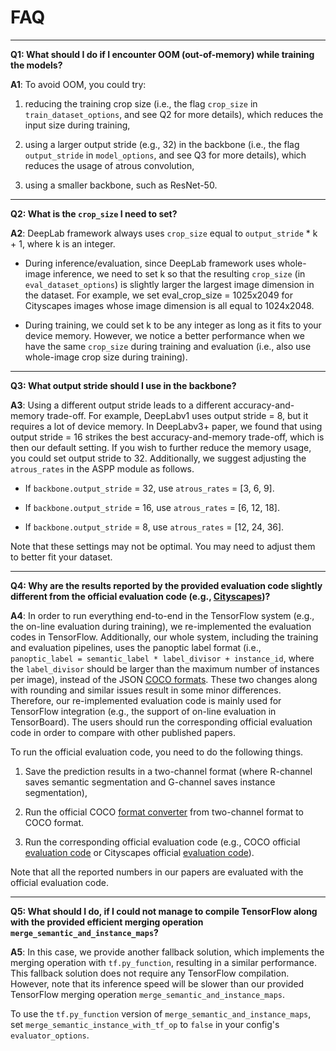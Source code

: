 # FAQ
___
**Q1: What should I do if I encounter OOM (out-of-memory) while training the
models?**

**A1**: To avoid OOM, you could try:

1. reducing the training crop size (i.e., the flag `crop_size` in
`train_dataset_options`, and see Q2 for more details), which reduces the input
size during training,

2. using a larger output stride (e.g., 32) in the backbone (i.e., the flag
`output_stride` in `model_options`, and see Q3 for more details), which reduces
the usage of atrous convolution,

3. using a smaller backbone, such as ResNet-50.

___
**Q2: What is the `crop_size` I need to set?**

**A2**: DeepLab framework always uses `crop_size` equal to `output_stride` * k +
1, where k is an integer.

* During inference/evaluation, since DeepLab framework uses whole-image
inference, we need to set k so that the resulting `crop_size` (in
`eval_dataset_options`) is slightly larger the largest image dimension in the
dataset. For example, we set eval_crop_size = 1025x2049 for Cityscapes images
whose image dimension is all equal to 1024x2048.

* During training, we could set k to be any integer as long as it fits to your
device memory. However, we notice a better performance when we have the same
`crop_size` during training and evaluation (i.e., also use whole-image crop size
during training).

___
**Q3: What output stride should I use in the backbone?**

**A3**: Using a different output stride leads to a different accuracy-and-memory
trade-off. For example, DeepLabv1 uses output stride = 8, but it requires a lot
of device memory. In DeepLabv3+ paper, we found that using output stride = 16
strikes the best accuracy-and-memory trade-off, which is then our default
setting. If you wish to further reduce the memory usage, you could set output
stride to 32. Additionally, we suggest adjusting the `atrous_rates` in the
ASPP module as follows.

* If `backbone.output_stride` = 32, use `atrous_rates` = [3, 6, 9].

* If `backbone.output_stride` = 16, use `atrous_rates` = [6, 12, 18].

* If `backbone.output_stride` = 8, use `atrous_rates` = [12, 24, 36].

Note that these settings may not be optimal. You may need to adjust them to
better fit your dataset.

___
**Q4: Why are the results reported by the provided evaluation code slightly
different from the official evaluation code (e.g.,
[Cityscapes](https://github.com/mcordts/cityscapesScripts))?**

**A4**: In order to run everything end-to-end in the TensorFlow system (e.g.,
the on-line evaluation during training), we re-implemented the evaluation codes
in TensorFlow. Additionally, our whole system, including the training and
evaluation pipelines, uses the panoptic label format (i.e., `panoptic_label
= semantic_label * label_divisor + instance_id`, where the `label_divisor`
should be larger than the maximum number of instances per image), instead of
the JSON [COCO formats](https://cocodataset.org/#format-data). These two changes
along with rounding and similar issues result in some minor differences.
Therefore, our re-implemented evaluation code is mainly used for TensorFlow
integration (e.g., the support of on-line evaluation in TensorBoard). The users
should run the corresponding official evaluation code in order to compare with
other published papers.

To run the official evaluation code, you need to do the following things.

1. Save the prediction results in a two-channel format (where R-channel saves
semantic segmentation and G-channel saves instance segmentation),

2. Run the official COCO [format converter](https://github.com/cocodataset/panopticapi/blob/master/converters/2channels2panoptic_coco_format.py)
   from two-channel format to COCO format.

3. Run the corresponding official evaluation code (e.g., COCO official
[evaluation code](https://github.com/cocodataset/panopticapi) or
Cityscapes official
[evaluation code](https://github.com/mcordts/cityscapesScripts)).

Note that all the reported numbers in our papers are evaluated with the
official evaluation code.

___
**Q5: What should I do, if I could not manage to compile TensorFlow along
with the provided efficient merging operation
`merge_semantic_and_instance_maps`?**

**A5**: In this case, we provide another fallback solution, which
implements the merging operation with `tf.py_function`, resulting in
a similar performance. This fallback solution does not require any
TensorFlow compilation. However, note that its inference speed will be
slower than our provided TensorFlow merging operation
`merge_semantic_and_instance_maps`.

To use the `tf.py_function` version of `merge_semantic_and_instance_maps`,
set `merge_semantic_instance_with_tf_op` to `false` in your config's
`evaluator_options`.

